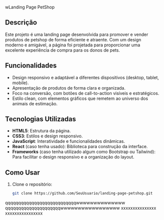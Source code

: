 wLanding Page PetShop


## Descrição

Este projeto é uma landing page desenvolvida para promover e vender produtos de petshop de forma eficiente e atraente. Com um design moderno e amigável, a página foi projetada para proporcionar uma excelente experiência de compra para os donos de pets.

## Funcionalidades

- Design responsivo e adaptável a diferentes dispositivos (desktop, tablet, mobile).
- Apresentação de produtos de forma clara e organizada.
- Foco na conversão, com botões de call-to-action visíveis e estratégicos.
- Estilo clean, com elementos gráficos que remetem ao universo dos animais de estimação.

## Tecnologias Utilizadas

- **HTML5**: Estrutura da página.
- **CSS3**: Estilos e design responsivo.
- **JavaScript**: Interatividade e funcionalidades dinâmicas.
- **React** (caso tenha usado): Biblioteca para construção da interface.
- **Frameworks** (caso tenha utilizado algum como Bootstrap ou Tailwind): Para facilitar o design responsivo e a organização do layout.

## Como Usar

1. Clone o repositório:
   ```bash
   git clone https://github.com/SeuUsuario/landing-page-petshop.git

qqqqqqqqqqqqqqqqqqqqqqqqqqqwwwwwwwwwwwwww
qqqqqqqqqqqqqqqqqqqqqwwwwwwwwwwwwwwwww
xxxxxxxxxxxxxxx
xxxxxxxxxxxxxxxx

